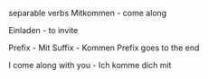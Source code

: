 separable verbs
Mitkommen - come along

Einladen - to invite

Prefix - Mit
Suffix - Kommen
Prefix goes to the end

I come along with you - Ich komme dich mit